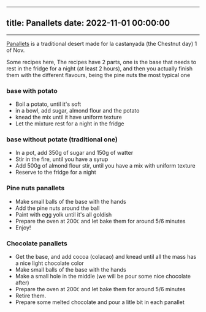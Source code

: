
---
title: Panallets
date: 2022-11-01 00:00:00
---
---

[Panallets](https://es.wikipedia.org/wiki/Panellet) is a traditional desert made for la castanyada (the Chestnut day) 1 of Nov.

Some recipes here, The recipes have 2 parts, one is the base that needs to rest in the fridge for a night (at least 2 hours), and then you actually finish them with the different flavours, being the pine nuts the most typical one

### base with potato

- Boil a potato, until it's soft
- in a bowl, add sugar, almond flour and the potato
- knead the mix until it have uniform texture
- Let the mixture rest for a night in the fridge

### base without potate (traditional one)

- In a pot, add 350g of sugar and 150g of watter
- Stir in the fire, until you have a syrup
- Add 500g of almond flour stir, until you have a mix with uniform texture 
- Reserve to the fridge for a night

### Pine nuts panallets

- Make small balls of the base with the hands
- Add the pine nuts around the ball
- Paint with egg yolk until it's all goldish
- Prepare the oven at 200`C` and let bake them for around 5/6 minutes
- Enjoy!

### Chocolate panallets

- Get the base, and add cocoa (colacao) and knead until all the mass has a nice light chocolate color
- Make small balls of the base with the hands
- Make a small hole in the middle (we will be pour some nice chocolate after)
- Prepare the oven at 200`C` and let bake them for around 5/6 minutes
- Retire them.
- Prepare some melted chocolate and pour a litle bit in each panallet





